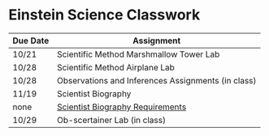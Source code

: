 # Einstein Science Classwork

| Due Date | Assignment |
|----------|------------|
| 10/21| Scientific Method Marshmallow Tower Lab |
| 10/28 | Scientific Method Airplane Lab |
| 10/28 | Observations and Inferences Assignments (in class)|
| 11/19 | Scientist Biography |
| none |[Scientist Biography Requirements](lang/scientistbiography.pdf)|
|10/29| Ob-scertainer Lab (in class)|
